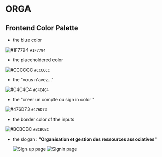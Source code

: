 # ORGA
## Frontend Color Palette 
* the blue color

![#1F7794](https://placehold.co/15x15/1F7794/1F7794.png)  `#1F7794`

* the placeholdered color 

![#CCCCCC](https://placehold.co/15x15/CCCCCC/CCCCCC.png)   `#CCCCCC`

* the "vous n'avez..." 

![#C4C4C4](https://placehold.co/15x15/C4C4C4/C4C4C4.png)   `#C4C4C4`

* the "creer un compte ou sign in color " 

![#476D73](https://placehold.co/15x15/476D73/476D73.png)   `#476D73`

* the border color of the inputs 

![#BCBCBC](https://placehold.co/15x15/BCBCBC/BCBCBC.png)   `#BCBCBC`


* the slogan : **"Organisation  et gestion des ressources associatives"**

  ![Sign up page](https://github.com/Y0srgh/ORGA/assets/123276556/6277d439-6eef-4a87-9c63-4b29dbb4d6c7)
![Signin page](https://github.com/Y0srgh/ORGA/assets/123276556/a97d5b8b-305d-4e13-b70f-eaee701c70fa)
